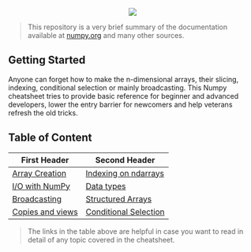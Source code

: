 <p align="center" width="80%">
    <img src="https://user-images.githubusercontent.com/44564025/198541544-b447feb1-0293-4e54-925e-a63947338219.png">
    
</p>

   >  This repository is a very brief summary of the documentation available at [numpy.org](numpy.org) and many other sources.
   
   ## Getting Started

Anyone can forget how to make the n-dimensional arrays, their slicing, indexing, conditional selection or mainly broadcasting. This Numpy cheatsheet tries to provide basic reference for beginner and advanced developers, lower the entry barrier for newcomers and help veterans refresh the old tricks.

## Table of Content

| First Header  | Second Header |
| ------------- | ------------- |
| [Array Creation](https://numpy.org/doc/stable/user/basics.creation.html)  | [Indexing on ndarrays](https://numpy.org/doc/stable/user/basics.indexing.html)  |
| [I/O with NumPy](https://numpy.org/doc/stable/user/basics.io.html)  | [Data types](https://numpy.org/doc/stable/user/basics.types.html)  |
| [Broadcasting](https://numpy.org/doc/stable/user/basics.broadcasting.html)  | [Structured Arrays](https://numpy.org/doc/stable/user/basics.copies.html)  |
| [Copies and views](https://numpy.org/doc/stable/user/basics.creation.html)  | [Conditional Selection](https://numpy.org/doc/stable/reference/generated/numpy.select.html)  |


  >  The links in the table above are helpful in case you want to read in detail of any topic covered in the cheatsheet. 
 
